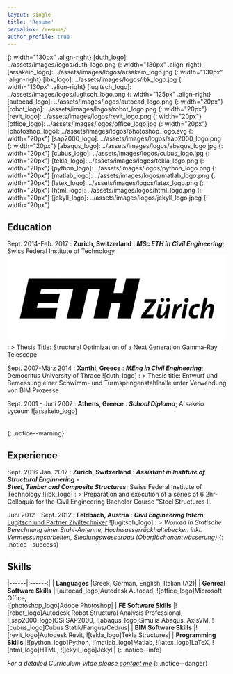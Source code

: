 ```yaml
---
layout: single
title: 'Resume'
permalink: /resume/
author_profile: true
---
```

[eth_logo]: ../assets/images/logos/eth_logo.jpg
{: width="130px" .align-right}
[duth_logo]: ../assets/images/logos/duth_logo.png
{: width="130px" .align-right}
[arsakeio_logo]: ../assets/images/logos/arsakeio_logo.jpg
{: width="130px" .align-right}
[ibk_logo]: ../assets/images/logos/ibk_logo.jpg
{: width="130px" .align-right}
[lugitsch_logo]: ../assets/images/logos/lugitsch_logo.png
{: width="125px" .align-right}
[autocad_logo]: ../assets/images/logos/autocad_logo.png
{: width="20px"}
[robot_logo]: ../assets/images/logos/robot_logo.png
{: width="20px"}
[revit_logo]: ../assets/images/logos/revit_logo.png
{: width="20px"}
[office_logo]: ../assets/images/logos/office_logo.jpg
{: width="20px"}
[photoshop_logo]: ../assets/images/logos/photoshop_logo.svg
{: width="20px"}
[sap2000_logo]: ../assets/images/logos/sap2000_logo.png
{: width="20px"}
[abaqus_logo]: ../assets/images/logos/abaqus_logo.jpg
{: width="20px"}
[cubus_logo]: ../assets/images/logos/cubus_logo.jpg
{: width="20px"}
[tekla_logo]: ../assets/images/logos/tekla_logo.png
{: width="20px"}
[python_logo]: ../assets/images/logos/python_logo.png
{: width="20px"}
[matlab_logo]: ../assets/images/logos/matlab_logo.png
{: width="20px"}
[latex_logo]: ../assets/images/logos/latex_logo.png
{: width="20px"}
[html_logo]: ../assets/images/logos/html_logo.png
{: width="20px"}
[jekyll_logo]: ../assets/images/logos/jekyll_logo.jpeg
{: width="20px"}

Education
---------

Sept. 2014-Feb. 2017
  : **Zurich, Switzerland**
  : ***MSc ETH in Civil Engineering***; Swiss Federal Institute of Technology ![eth_logo]
  : > Thesis Title: Structural Optimization of a Next Generation Gamma-Ray Telescope

Sept. 2007-März 2014
  : **Xanthi, Greece**
  : ***MEng in Civil Engineering***; Democritus University of Thrace ![duth_logo]
  : > Thesis title: Entwurf und Bemessung einer Schwimm- und Turmspringenstahlhalle unter Verwendung von BIM Prozesse

Sept. 2001 - Juni 2007
  : **Athens, Greece**
  : ***School Diploma***; Arsakeio Lyceum ![arsakeio_logo]
  <br>
  <br>
  <br>
  {: .notice--warning}

Experience
----------

Sept. 2016-Jan. 2017
  : **Zurich, Switzerland**
  : ***Assistant in Institute of Structural Enginnering -<br>Steel, Timber and Composite Structures***; Swiss Federal Institute of Technology ![ibk_logo]
  : > Preparation and execution of a series of 6 2hr-Colloquia for the Civil Engineering Bachelor Course "Steel Structures II.

Juni 2012 - Sept. 2012
  : **Feldbach, Austria**
  : ***Civil Engineering Intern***; [Lugitsch und Partner Ziviltechniker](http://www.zt.lugitsch.at/cms/) ![lugitsch_logo]
  : > *Worked in Statische Berechnung einer Stahl-Antenne, Hochwasserrückhaltebecken inkl. Vermessungsarbeiten, Siedlungswasserbau (Oberflächenentwässerung)*
  {: .notice--success}

Skills
----------


|------|:------:|
| **Languages** |Greek, German, English, Italian (A2)|
| **Genreal Software Skills** |![autocad_logo]Autodesk Autocad, ![office_logo]Microsoft Office,<br>![photoshop_logo]Adobe Photoshop|
| **FE Software Skills** |![robot_logo]Autodesk Robot Structural Analysis Professional,<br>![sap2000_logo]CSi SAP2000, ![abaqus_logo]Simulia Abaqus, AxisVM, ![cubus_logo]Cubus Statik/Fangus/Cedrus|
| **BIM Software Skills** |![revit_logo]Autodesk Revit, ![tekla_logo]Tekla Structures|
| **Programming Skills** |![python_logo]Python, ![matlab_logo]Matlab, ![latex_logo]LaTeX, ![html_logo]HTML, ![jekyll_logo]Jekyll|
{: .notice--info}

*For a detailed Curriculum Vitae please [contact me](http://www.zt.lugitsch.at/cms/)*
{: .notice--danger}
